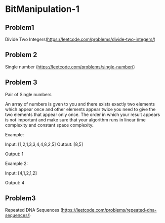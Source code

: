 # BitManipulation-1

## Problem1

Divide Two Integers(https://leetcode.com/problems/divide-two-integers/)

## Problem 2

Single number (https://leetcode.com/problems/single-number/)

## Problem 3

Pair of Single numbers

An array of numbers is gven to you and there exists exactly two elements which appear once and other elements appear twice you need to give the two elements that appear only once. The order in which your result appears is not important and make sure that your algorithm runs in linear time complexity and constant space complexity.

Example:

Input: [1,2,1,3,3,4,4,8,2,5]
Output: [8,5]

Output: 1

Example 2:

Input: [4,1,2,1,2]

Output: 4

## Problem3

Repeated DNA Sequences (https://leetcode.com/problems/repeated-dna-sequences/)
